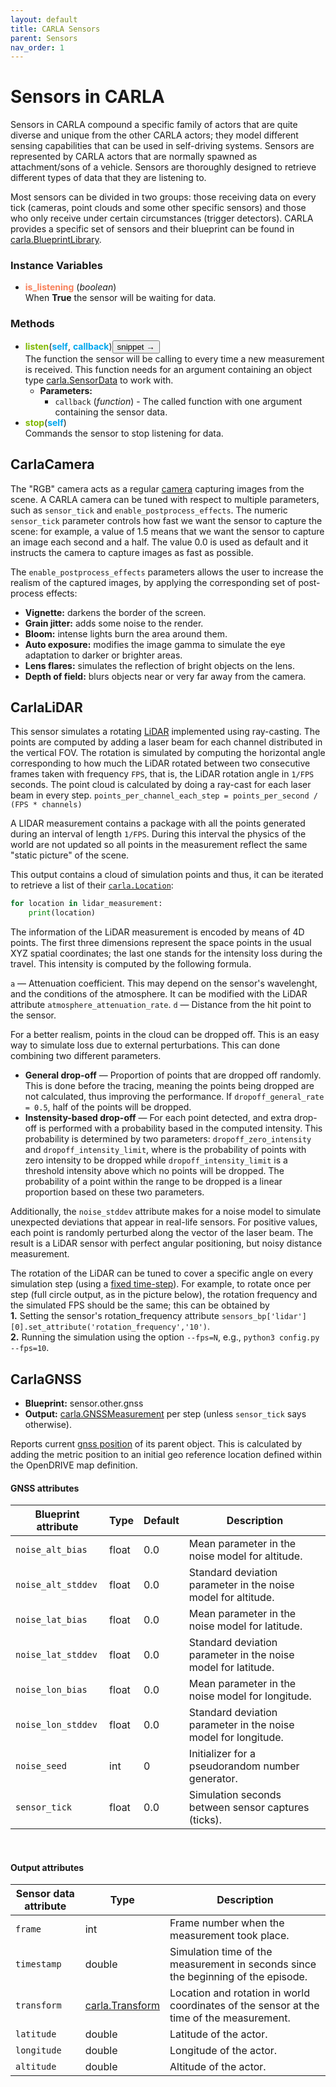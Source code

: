 ```yaml
---
layout: default
title: CARLA Sensors
parent: Sensors
nav_order: 1
---
```


# Sensors in CARLA<a name="Sensor"></a>

Sensors in CARLA compound a specific family of actors that are quite diverse and unique from the other CARLA actors; they model different sensing capabilities that can be used in self-driving systems. 
Sensors are represented by CARLA actors that are normally spawned as attachment/sons of a vehicle. 
Sensors are thoroughly designed to retrieve different types of data that they are listening to. 

Most sensors can be divided in two groups: those receiving data on every tick (cameras, point clouds and some other specific sensors) and those who only receive under certain circumstances (trigger detectors). CARLA provides a specific set of sensors and their blueprint can be found in [carla.BlueprintLibrary](#carla.BlueprintLibrary). 

### Instance Variables
- <a name="carla.Sensor.is_listening"></a>**<font color="#f8805a">is_listening</font>** (_boolean_)  
When <b>True</b> the sensor will be waiting for data.  

### Methods
- <a name="carla.Sensor.listen"></a>**<font color="#7fb800">listen</font>**(<font color="#00a6ed">**self**</font>, <font color="#00a6ed">**callback**</font>)<button class="SnipetButton" id="carla.Sensor.listen-snipet_button">snippet &rarr;</button>  
The function the sensor will be calling to every time a new measurement is received. This function needs for an argument containing an object type [carla.SensorData](#carla.SensorData) to work with.  
    - **Parameters:**
        - `callback` (_function_) - The called function with one argument containing the sensor data.  
- <a name="carla.Sensor.stop"></a>**<font color="#7fb800">stop</font>**(<font color="#00a6ed">**self**</font>)  
Commands the sensor to stop listening for data.  

## CarlaCamera

The "RGB" camera acts as a regular [camera](index.html#Camera) capturing images from the scene.
A CARLA camera can be tuned with respect to multiple parameters, such as `sensor_tick` and `enable_postprocess_effects`. 
The numeric `sensor_tick` parameter controls how fast we want the sensor to capture the scene: 
for example, a value of 1.5 means that we want the sensor to capture an image each second and a half. The value 0.0 is used as default and it instructs the camera to capture images as fast as possible.

The `enable_postprocess_effects` parameters allows the user to increase the realism of the captured images, by applying the corresponding set of post-process effects:

* __Vignette:__ darkens the border of the screen.
* __Grain jitter:__ adds some noise to the render.
* __Bloom:__ intense lights burn the area around them.
* __Auto exposure:__ modifies the image gamma to simulate the eye adaptation to darker or brighter areas.
* __Lens flares:__ simulates the reflection of bright objects on the lens.
* __Depth of field:__ blurs objects near or very far away from the camera.


## CarlaLiDAR

This sensor simulates a rotating [LiDAR](index.html#LiDAR) implemented using ray-casting.
The points are computed by adding a laser beam for each channel distributed in the vertical FOV. 
The rotation is simulated by computing the horizontal angle corresponding to how much the LiDAR rotated between two consecutive frames taken with frequency `FPS`, that is, the LiDAR rotation angle in `1/FPS` seconds. 
The point cloud is calculated by doing a ray-cast for each laser beam in every step.
`points_per_channel_each_step = points_per_second / (FPS * channels)`

A LIDAR measurement contains a package with all the points generated during an interval of length `1/FPS`. 
During this interval the physics of the world are not updated so all points in the measurement reflect the same "static picture" of the scene.

This output contains a cloud of simulation points and thus, it can be iterated to retrieve a list of their [`carla.Location`](python_api.md#carla.Location):

```py
for location in lidar_measurement:
    print(location)
```

The information of the LiDAR measurement is encoded by means of 4D points. 
The first three dimensions represent the space points in the usual XYZ spatial coordinates; 
the last one stands for the intensity loss during the travel. 
This intensity is computed by the following formula.
<br>


`a` — Attenuation coefficient. This may depend on the sensor's wavelenght, and the conditions of the atmosphere. It can be modified with the LiDAR attribute `atmosphere_attenuation_rate`.
`d` — Distance from the hit point to the sensor.

For a better realism, points in the cloud can be dropped off. This is an easy way to simulate loss due to external perturbations. This can done combining two different parameters.

*   __General drop-off__ — Proportion of points that are dropped off randomly. This is done before the tracing, meaning the points being dropped are not calculated, thus improving the performance. If `dropoff_general_rate = 0.5`, half of the points will be dropped.
*   __Instensity-based drop-off__ — For each point detected, and extra drop-off is performed with a probability based in the computed intensity. This probability is determined by two parameters: `dropoff_zero_intensity` and `dropoff_intensity_limit`, where is the probability of points with zero intensity to be dropped while `dropoff_intensity_limit` is a threshold intensity above which no points will be dropped. The probability of a point within the range to be dropped is a linear proportion based on these two parameters.

Additionally, the `noise_stddev` attribute makes for a noise model to simulate unexpected deviations that appear in real-life sensors. For positive values, each point is randomly perturbed along the vector of the laser beam. The result is a LiDAR sensor with perfect angular positioning, but noisy distance measurement.

The rotation of the LiDAR can be tuned to cover a specific angle on every simulation step (using a [fixed time-step](adv_synchrony_timestep.md)). For example, to rotate once per step (full circle output, as in the picture below), the rotation frequency and the simulated FPS should be the same; 
this can be obtained by <br>__1.__ Setting the sensor's rotation_frequency attribute `sensors_bp['lidar'][0].set_attribute('rotation_frequency','10')`. <br> __2.__ Running the simulation using the option `--fps=N`, e.g., `python3 config.py --fps=10`.

## CarlaGNSS

* __Blueprint:__ sensor.other.gnss
* __Output:__ [carla.GNSSMeasurement](python_api.md#carla.GnssMeasurement) per step (unless `sensor_tick` says otherwise).

Reports current [gnss position](https://www.gsa.europa.eu/european-gnss/what-gnss) of its parent object. This is calculated by adding the metric position to an initial geo reference location defined within the OpenDRIVE map definition.

#### GNSS attributes


| Blueprint attribute      | Type   | Default            | Description        |
| ------------------- | ------------------- | ------------------- | ------------------- |
| `noise_alt_bias`   | float  | 0\.0   | Mean parameter in the noise model for altitude.    |
| `noise_alt_stddev` | float  | 0\.0   | Standard deviation parameter in the noise model for altitude.  |
| `noise_lat_bias`   | float  | 0\.0   | Mean parameter in the noise model for latitude.    |
| `noise_lat_stddev` | float  | 0\.0   | Standard deviation parameter in the noise model for latitude.  |
| `noise_lon_bias`   | float  | 0\.0   | Mean parameter in the noise model for longitude.   |
| `noise_lon_stddev` | float  | 0\.0   | Standard deviation parameter in the noise model for longitude. |
| `noise_seed`       | int    | 0      | Initializer for a pseudorandom number generator.   |
| `sensor_tick`      | float  | 0\.0   | Simulation seconds between sensor captures (ticks).            |

<br>

#### Output attributes


| Sensor data attribute            | Type  | Description        |
| ----------------------- | ----------------------- | ----------------------- |
| `frame`            | int   | Frame number when the measurement took place.      |
| `timestamp`        | double | Simulation time of the measurement in seconds since the beginning of the episode.        |
| `transform`        | [carla.Transform](<../python_api#carlatransform>)  | Location and rotation in world coordinates of the sensor at the time of the measurement. |
| `latitude`         | double | Latitude of the actor.           |
| `longitude`        | double | Longitude of the actor.          |
| `altitude`         | double | Altitude of the actor.           |